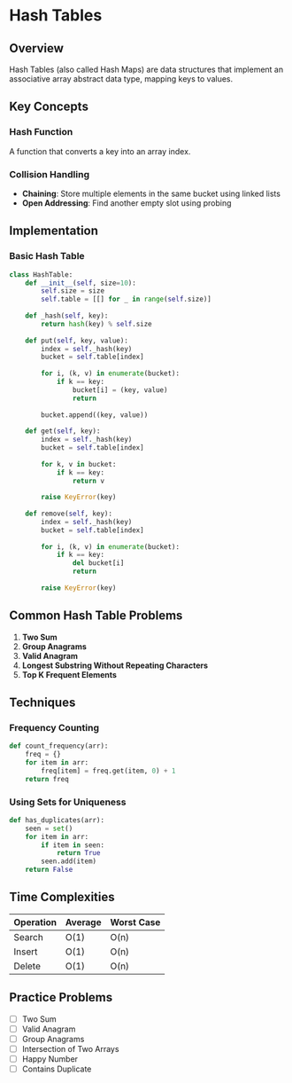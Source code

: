 # Hash Tables

## Overview

Hash Tables (also called Hash Maps) are data structures that implement an associative array abstract data type, mapping keys to values.

## Key Concepts

### Hash Function

A function that converts a key into an array index.

### Collision Handling

- **Chaining**: Store multiple elements in the same bucket using linked lists
- **Open Addressing**: Find another empty slot using probing

## Implementation

### Basic Hash Table

```python
class HashTable:
    def __init__(self, size=10):
        self.size = size
        self.table = [[] for _ in range(self.size)]
    
    def _hash(self, key):
        return hash(key) % self.size
    
    def put(self, key, value):
        index = self._hash(key)
        bucket = self.table[index]
        
        for i, (k, v) in enumerate(bucket):
            if k == key:
                bucket[i] = (key, value)
                return
        
        bucket.append((key, value))
    
    def get(self, key):
        index = self._hash(key)
        bucket = self.table[index]
        
        for k, v in bucket:
            if k == key:
                return v
        
        raise KeyError(key)
    
    def remove(self, key):
        index = self._hash(key)
        bucket = self.table[index]
        
        for i, (k, v) in enumerate(bucket):
            if k == key:
                del bucket[i]
                return
        
        raise KeyError(key)
```

## Common Hash Table Problems

1. **Two Sum**
2. **Group Anagrams**
3. **Valid Anagram**
4. **Longest Substring Without Repeating Characters**
5. **Top K Frequent Elements**

## Techniques

### Frequency Counting

```python
def count_frequency(arr):
    freq = {}
    for item in arr:
        freq[item] = freq.get(item, 0) + 1
    return freq
```

### Using Sets for Uniqueness

```python
def has_duplicates(arr):
    seen = set()
    for item in arr:
        if item in seen:
            return True
        seen.add(item)
    return False
```

## Time Complexities

| Operation | Average | Worst Case |
|-----------|---------|------------|
| Search    | O(1)    | O(n)       |
| Insert    | O(1)    | O(n)       |
| Delete    | O(1)    | O(n)       |

## Practice Problems

- [ ] Two Sum
- [ ] Valid Anagram
- [ ] Group Anagrams
- [ ] Intersection of Two Arrays
- [ ] Happy Number
- [ ] Contains Duplicate
